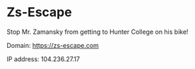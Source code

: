 # Zs-Escape
Stop Mr. Zamansky from getting to Hunter College on his bike!

Domain: https://zs-escape.com

IP address: 104.236.27.17
